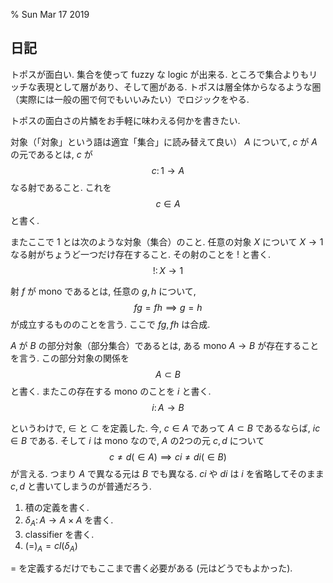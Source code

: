 % Sun Mar 17 2019

## 日記

トポスが面白い.
集合を使って fuzzy な logic が出来る.
ところで集合よりもリッチな表現として層があり、そして圏がある.
トポスは層全体からなるような圏（実際には一般の圏で何でもいいみたい）でロジックをやる.

トポスの面白さの片鱗をお手軽に味わえる何かを書きたい.

対象（「対象」という語は適宜「集合」に読み替えて良い） $A$ について,
$c$ が $A$ の元であるとは,
$c$ が
$$c \colon 1 \to A$$
なる射であること.
これを
$$c \in A$$
と書く.

またここで $1$ とは次のような対象（集合）のこと.
任意の対象 $X$ について
$X \to 1$
なる射がちょうど一つだけ存在すること.
その射のことを $!$ と書く.
$$! \colon X \to 1$$

射 $f$ が mono であるとは,
任意の $g,h$ について,
$$fg = fh \implies g=h$$
が成立するもののことを言う.
ここで $fg, fh$ は合成.

$A$ が $B$ の部分対象（部分集合）であるとは,
ある mono $A \to B$ が存在することを言う.
この部分対象の関係を
$$A \subset B$$
と書く.
またこの存在する mono のことを $i$ と書く.
$$i \colon A \to B$$

というわけで, $\in$ と $\subset$ を定義した.
今, $c \in A$ であって $A \subset B$ であるならば,
$ic \in B$
である.
そして $i$ は mono なので,
$A$ の2つの元 $c,d$ について
$$c \ne d (\in A) \implies ci \ne di (\in B)$$
が言える.
つまり $A$ で異なる元は $B$ でも異なる.
$ci$ や $di$ は $i$ を省略してそのまま $c,d$ と書いてしまうのが普通だろう.

1. 積の定義を書く.
1. $\delta_A \colon A \to A \times A$ を書く.
1. classifier を書く.
1. $(=)_A = cl(\delta_A)$

$=$ を定義するだけでもここまで書く必要がある (元はどうでもよかった).
